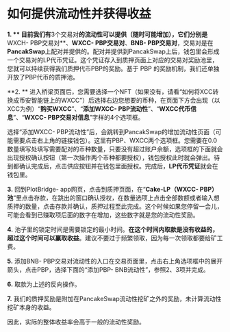 # 如何提供流动性并获得收益

**1. ** 目前我们有**3个交易对**的流动性可以提供（随时可能增加），它们分别是**WXCH- PBP交易对**、**WXCC- PBP交易对**、**BNB- PBP交易对**，交易对是在**PancakSwap**上配对并提供的。配对并提供到PancakSwap上后，钱包里会形成一个交易对的LP代币凭证。这个凭证存入到质押页面上对应的交易对奖励池里，您就可以持续获得我们质押代币PBP的奖励。基于 PBP 的奖励机制，我们还单独开放了PBP代币的质押池。



**2. ** 进入桥梁页面后，您需要选择一个NFT（如果没有，请看“如何将XCC转换成币安智能链上的WXCC”）后选择右边您想要的币种，在页面下方会出现（以XCC为例）“**购买WXCC**”、“**添加WXCC- PBP流动性**”、“**WXCC代币信息**”、“**WXCC- PBP交易对信息**”字样的4个选项框。

选择“添加WXCC- PBP流动性”后，会跳转到PancakSwap的增加流动性页面（可能需要点击右上角的链接钱包）。这里有PBP、WXCC两个选项框。您需要在0.0数量填写处填写需要配对的币种数量，只要没有超过账户余额，选项框的下面就会出现授权确认按钮（第一次操作两个币种都要授权），钱包授权此时就会弹出。待到都确认完成后，点击供应按钮并在钱包里面授权。完成后，**LP代币凭证**就会在钱包里。



**3.**  回到PlotBridge- app网页，点击到质押页面，在“**Cake-LP（WXCC- PBP）池**“里点击存款，在跳出的窗口确认授权，在数量选项上点击全部数额或者输入想质押的数量，点击存款并确认，质押过程至此完成。这个时候如果您停留一会儿，可能会看到已赚取项后面的数字在增加，这些数字就是您的流动性奖励。



**4.**  池子里的锁定时间是需要锁定的最小时间。**在这个时间内取款是没有收益的，超过这个时间可以赢取收益**。建议不要过于频繁领取，因为每一次领取都要给矿工费。



**5.**  添加BNB- PBP交易对流动性的入口在交易页面里，点击右上角选项框中的展开箭头，点击PBP，选择下面的“添加PBP- BNB流动性”，参照2、3项并完成。



**6.**  取款为上述的反向操作。



**7.**  我们的质押奖励是附加在PancakeSwap流动性挖矿之外的奖励，未计算流动性挖矿本身的收益。

因此，实际的整体收益率会高于一般的流动性奖励。